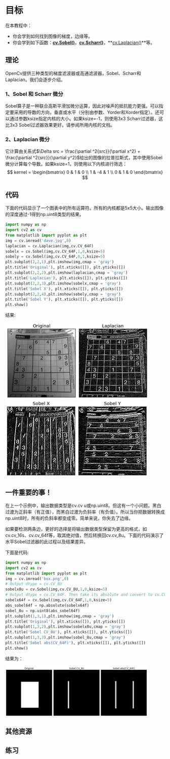 # 目标

在本教程中：

* 你会学到如何找到图像的梯度，边缘等。
* 你会学到如下函数：**[cv.Sobel()](https://docs.opencv.org/4.0.0/d4/d86/group__imgproc__filter.html#gacea54f142e81b6758cb6f375ce782c8d )**，**[cv.Scharr()](https://docs.opencv.org/4.0.0/d4/d86/group__imgproc__filter.html#gaa13106761eedf14798f37aa2d60404c9)**，**[cv.Laplacian()](https://docs.opencv.org/4.0.0/d4/d86/group__imgproc__filter.html#gad78703e4c8fe703d479c1860d76429e6)**等。

## 理论

OpenCv提供三种类型的梯度滤波器或高通滤波器，Sobel、Scharr和Laplacian。我们会逐步介绍。

### 1、Sobel 和 Scharr 微分

Sobel算子是一种联合高斯平滑加微分运算，因此对噪声的抵抗能力更强。可以指定要采用的导数的方向，垂直或水平（分别由参数、Yorder和Xorder指定）。还可以通过参数ksize指定内核的大小。如果ksize=-1，则使用3x3 Scharr过滤器，这比3x3 Sobel过滤器效果更好。请参阅所用内核的文档。

### 2、Laplacian 微分

它计算由关系式$\Delta src = \frac{\partial ^2{src}}{\partial x^2} + \frac{\partial ^2{src}}{\partial y^2}$给出的图像的拉普拉斯式，其中使用Sobel微分计算每个导数。如果ksize=1，则使用以下内核进行筛选：
$$
kernel = \begin{bmatrix} 0 & 1 & 0 \\ 1 & -4 & 1 \\ 0 & 1 & 0 \end{bmatrix}
$$


## 代码

下面的代码显示了一个图表中的所有运算符。所有的内核都是5x5大小。输出图像的深度通过-1得到np.uint8类型的结果。

```python
import numpy as np
import cv2 as cv
from matplotlib import pyplot as plt
img = cv.imread('dave.jpg',0)
laplacian = cv.Laplacian(img,cv.CV_64F)
sobelx = cv.Sobel(img,cv.CV_64F,1,0,ksize=5)
sobely = cv.Sobel(img,cv.CV_64F,0,1,ksize=5)
plt.subplot(2,2,1),plt.imshow(img,cmap = 'gray')
plt.title('Original'), plt.xticks([]), plt.yticks([])
plt.subplot(2,2,2),plt.imshow(laplacian,cmap = 'gray')
plt.title('Laplacian'), plt.xticks([]), plt.yticks([])
plt.subplot(2,2,3),plt.imshow(sobelx,cmap = 'gray')
plt.title('Sobel X'), plt.xticks([]), plt.yticks([])
plt.subplot(2,2,4),plt.imshow(sobely,cmap = 'gray')
plt.title('Sobel Y'), plt.xticks([]), plt.yticks([])
plt.show()
```

结果:

![操作结果](./img/Image_Gradients_5.png)



## 一件重要的事！

在上一个示例中，输出数据类型是cv.cv u或np.uint8。但这有一个小问题。黑白过渡为正斜率（有正值），而黑白过渡为负斜率（有负值）。所以当你把数据转换成np.uint8时，所有的负斜率都变成零。简单来说，你失去了边缘。

如果要检测两条边，更好的选择是将输出数据类型保留为更高的格式，如cv.cv_16s、cv.cv_64f等，取其绝对值，然后转换回cv.cv_8u。下面的代码演示了水平Sobel过滤器的此过程以及结果差异。

下面是代码:

```python
import numpy as np
import cv2 as cv
from matplotlib import pyplot as plt
img = cv.imread('box.png',0)
# Output dtype = cv.CV_8U
sobelx8u = cv.Sobel(img,cv.CV_8U,1,0,ksize=5)
# Output dtype = cv.CV_64F. Then take its absolute and convert to cv.CV_8U
sobelx64f = cv.Sobel(img,cv.CV_64F,1,0,ksize=5)
abs_sobel64f = np.absolute(sobelx64f)
sobel_8u = np.uint8(abs_sobel64f)
plt.subplot(1,3,1),plt.imshow(img,cmap = 'gray')
plt.title('Original'), plt.xticks([]), plt.yticks([])
plt.subplot(1,3,2),plt.imshow(sobelx8u,cmap = 'gray')
plt.title('Sobel CV_8U'), plt.xticks([]), plt.yticks([])
plt.subplot(1,3,3),plt.imshow(sobel_8u,cmap = 'gray')
plt.title('Sobel abs(CV_64F)'), plt.xticks([]), plt.yticks([])
plt.show()
```

结果为：

![图片](./img/Image_Gradients_3.png)

## 其他资源

## 练习
